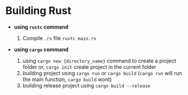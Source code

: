 # Building Rust

* **using `rustc` command**
  1. Compile `.rs` file `rustc main.rs`

* **using `cargo` command**
  1. using `cargo new {directory_name}`  command to create a project folder or, `cargo init` create project in the current folder
  2. building project using `cargo run` or `cargo build` (`cargo run` will run the main function, `cargo build` wont)
  3. building release project using `cargo build --release`

